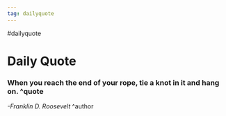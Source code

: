 ```yaml
---
tag: dailyquote
---
```


#dailyquote

# Daily Quote

### When you reach the end of your rope, tie a knot in it and hang on. ^quote
*-Franklin D. Roosevelt* ^author
